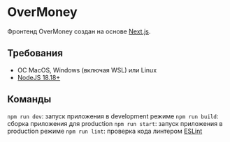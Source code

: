 # OverMoney
Фронтенд OverMoney создан на основе [Next.js](https://nextjs.org).

## Требования
- ОС MacOS, Windows (включая WSL) или Linux
- [NodeJS 18.18+](https://nodejs.org/en)

## Команды
`npm run dev`: запуск приложения в development режиме
`npm run build`: сборка приложения для production
`npm run start`: запуск приложения в production режиме
`npm run lint`: проверка кода линтером [ESLint](https://eslint.org/)